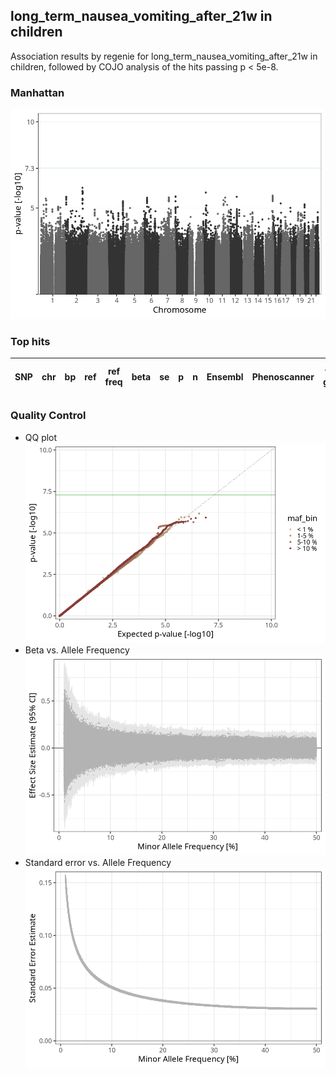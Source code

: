 ## long_term_nausea_vomiting_after_21w in children
Association results by regenie for long_term_nausea_vomiting_after_21w in children, followed by COJO analysis of the hits passing p < 5e-8.
### Manhattan
![](figures/pop_children_pheno_long_term_nausea_vomiting_after_21w_mh.png)
### Top hits
| SNP | chr | bp | ref | ref freq | beta | se | p | n | Ensembl | Phenoscanner | freq geno | b joint | b joint se | p joint | ld r |
| --- | --- | -- | --- | -------- | ---- | -- | - | - | ------- | ------------ | --------- | ------- | ---------- | ------- | ---- |
### Quality Control
- QQ plot
![](figures/pop_children_pheno_long_term_nausea_vomiting_after_21w_qq.png)
- Beta vs. Allele Frequency
![](figures/pop_children_pheno_long_term_nausea_vomiting_after_21w_beta_af.png)
- Standard error vs. Allele Frequency
![](figures/pop_children_pheno_long_term_nausea_vomiting_after_21w_se_af.png)
